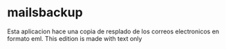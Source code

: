 mailsbackup
===========
Esta aplicacion hace una copia de resplado de los correos electronicos en formato eml.
This edition is made with text only
